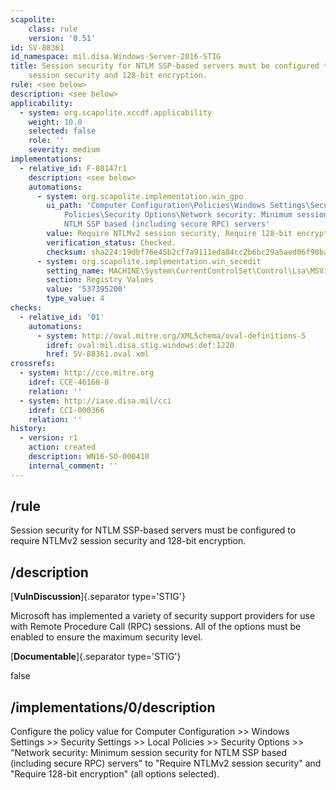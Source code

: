 ```yaml
---
scapolite:
    class: rule
    version: '0.51'
id: SV-88361
id_namespace: mil.disa.Windows-Server-2016-STIG
title: Session security for NTLM SSP-based servers must be configured to require NTLMv2
    session security and 128-bit encryption.
rule: <see below>
description: <see below>
applicability:
  - system: org.scapolite.xccdf.applicability
    weight: 10.0
    selected: false
    role: ''
    severity: medium
implementations:
  - relative_id: F-80147r1
    description: <see below>
    automations:
      - system: org.scapolite.implementation.win_gpo
        ui_path: 'Computer Configuration\Policies\Windows Settings\Security Settings\Local
            Policies\Security Options\Network security: Minimum session security for
            NTLM SSP based (including secure RPC) servers'
        value: Require NTLMv2 session security, Require 128-bit encryption
        verification_status: Checked.
        checksum: sha224:19dbf76e45b2cf7a9111eda84cc2b6bc29a5aed06f90ba12d637bac8
      - system: org.scapolite.implementation.win_secedit
        setting_name: MACHINE\System\CurrentControlSet\Control\Lsa\MSV1_0\NTLMMinServerSec
        section: Registry Values
        value: '537395200'
        type_value: 4
checks:
  - relative_id: '01'
    automations:
      - system: http://oval.mitre.org/XMLSchema/oval-definitions-5
        idref: oval:mil.disa.stig.windows:def:1220
        href: SV-88361.oval.xml
crossrefs:
  - system: http://cce.mitre.org
    idref: CCE-46160-8
    relation: ''
  - system: http://iase.disa.mil/cci
    idref: CCI-000366
    relation: ''
history:
  - version: r1
    action: created
    description: WN16-SO-000410
    internal_comment: ''
---
```



## /rule

Session security for NTLM SSP-based servers must be configured to require NTLMv2 session security and 128-bit encryption.

## /description

[**VulnDiscussion**]{.separator type='STIG'}

Microsoft has implemented a variety of security support providers for use with Remote Procedure Call (RPC) sessions. All of the options must be enabled to ensure the maximum security level.

[**Documentable**]{.separator type='STIG'}

false

## /implementations/0/description

Configure the policy value for Computer Configuration >> Windows Settings >> Security Settings >> Local Policies >> Security Options >> "Network security: Minimum session security for NTLM SSP based (including secure RPC) servers" to "Require NTLMv2 session security" and "Require 128-bit encryption" (all options selected).
